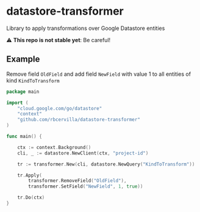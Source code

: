 # datastore-transformer
Library to apply transformations over Google Datastore entities

:warning: **This repo is not stable yet**: Be careful!

## Example

Remove field `OldField` and add field `NewField` with value 1 to all entities of kind `KindToTransform`

```go
package main

import (
	"cloud.google.com/go/datastore"
	"context"
	"github.com/rbcervilla/datastore-transformer"
)

func main() {

	ctx := context.Background()
	cli, _ := datastore.NewClient(ctx, "project-id")

	tr := transformer.New(cli, datastore.NewQuery("KindToTransform"))

	tr.Apply(
		transformer.RemoveField("OldField"),
		transformer.SetField("NewField", 1, true))

	tr.Do(ctx)
}
```